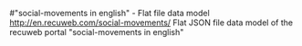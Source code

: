 #"social-movements in english" - Flat file data model
http://en.recuweb.com/social-movements/
Flat JSON file data model of the recuweb portal "social-movements in english"
